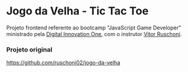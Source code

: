 # Jogo da Velha - Tic Tac Toe
Projeto frontend referente ao bootcamp "JavaScript Game Developer" ministrado pela  [Digital Innovation One](https://www.dio.me/), com o instrutor [Vitor Ruschoni](https://github.com/ruschoni02).

### Projeto original
https://github.com/ruschoni02/jogo-da-velha
